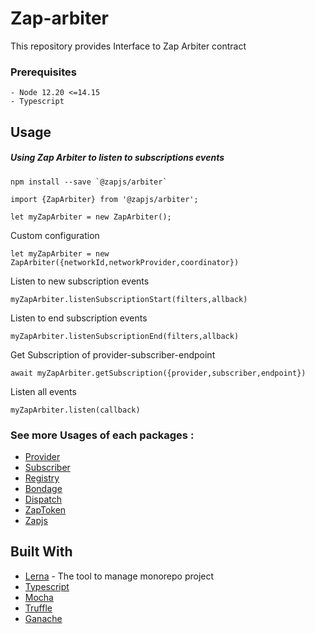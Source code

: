 # Zap-arbiter

This repository provides Interface to Zap Arbiter contract

### Prerequisites
```
- Node 12.20 <=14.15
- Typescript
```

## Usage
##### Using Zap Arbiter to listen to subscriptions events
```
npm install --save `@zapjs/arbiter`
```
```
import {ZapArbiter} from '@zapjs/arbiter';

let myZapArbiter = new ZapArbiter();
```

Custom configuration
```
let myZapArbiter = new ZapArbiter({networkId,networkProvider,coordinator})
```
Listen to new subscription events
```
myZapArbiter.listenSubscriptionStart(filters,allback)
```
Listen to end subscription events
```
myZapArbiter.listenSubscriptionEnd(filters,allback)
```
Get Subscription of provider-subscriber-endpoint
```
await myZapArbiter.getSubscription({provider,subscriber,endpoint})
```
Listen all events
```
myZapArbiter.listen(callback)
```

### See more Usages of each packages :
* [Provider](https://github.com/zapproject/Zap-monorepo/tree/master/packages/Provider/README.md)
* [Subscriber](https://github.com/zapproject/Zap-monorepo/tree/master/packages/Subscriber/README.md)
* [Registry](https://github.com/zapproject/zap-monorepo/blob/master/packages/Registry/README.md)
* [Bondage](https://github.com/zapproject/Zap-monorepo/tree/master/packages/Bondage/README.md)
* [Dispatch](https://github.com/zapproject/Zap-monorepo/tree/master/packages/Dispatch/README.md)
* [ZapToken](https://github.com/zapproject/Zap-monorepo/tree/master/packages/ZapToken/README.md)
* [Zapjs](https://github.com/zapproject/Zap-monorepo/tree/master/packages/ZapJs/README.md)


## Built With

* [Lerna](https://lernajs.io/) - The tool to manage monorepo project
* [Typescript](https://www.typescriptlang.org/)
* [Mocha](https://mochajs.org/)
* [Truffle](https://truffleframework.com/)
* [Ganache](https://truffleframework.com/ganache)
